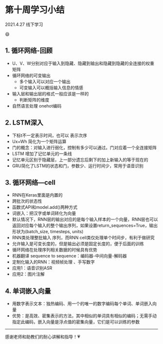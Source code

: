 # 第十周学习小结

2021.4.27  线下学习

 :smile:

## 1. 循环网络-回顾

+ U、V、W分别对应于输入到隐藏、隐藏到输出和隐藏到隐藏的全连接的权重矩阵
+ 循环网络的可变输出
  + 多个输入可以对应一个输出
  + 可变输入可以概括输入信息的情感
+ 输入层和输出层的格式一般应该是一样的
  + 判断矩阵的维度
+ 自然语言处理 onehot编码

## 2. LSTM深入

+ 下标t不一定表示时间，也可以 表示次序
+ Ux+Wh 简化为一个矩阵运算
+ 门的概念：对输入进行弱化，控制有多少可以通过。门对应着一个全连接矩阵
+ LSTM 增加了记忆单元的一条线
+ 记忆单元区别于隐藏层，上一部分遗忘后剩下的加上新输入的等于现在的
+ GRU简化了LSTM的状态和门，参数少、运行时间少，常用于语音识别

## 3. 循环网络—cell

+ RNN在Keras里面是内置的
+ 跨批次的状态性
+ 函数式API和model.add()两种方式
+ 词嵌入：把汉字或单词转化为向量
+ 默认情况下，RNN层的输出对应的是每个输入样本的一个向量，RNN层也可以返回对应每个输入的整个输出序列，如果设置return_sequences=True，输出形状为(batch_size, timesteps, units)
+ RNN类处理整批输入 序列，而RNN cell类仅处理单个时间步，有利于做研究
+ 允许输入是可变长度的，但是输出必须是固定长度的，便于后面的训练
+ 循环网络在处理序列相关数据的时候具有优势
+ 机器翻译 sequence to sequence：编码器-中间向量-解码器
+ 定制化输入的RNN：视频帧处理 、手写数字
+ 应用1：语音识别ASR
+ 应用2：图片注解

## 4. 单词嵌入向量

+ 用数字表示文本：独热编码、用一个的唯一的数字编码每个单词、单词嵌入向量
+ 优势：是高效、密集表示的方法，其中相似的单词具有相似的编码；无需手动指定此编码，嵌入向量是浮点值的密集向量，它们是可以训练的参数

***

感谢老师和助教们的耐心讲解和指导！:heartpulse:

